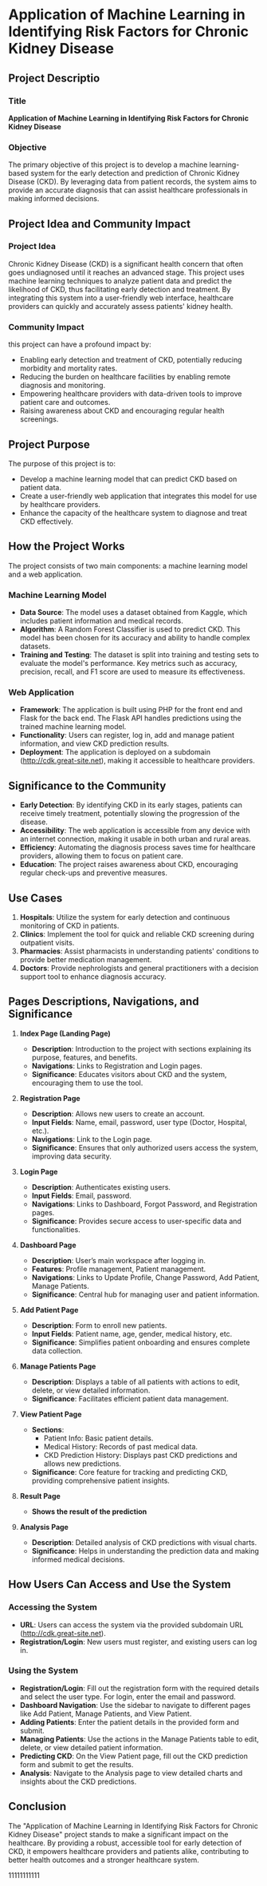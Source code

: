 # Application of Machine Learning in Identifying Risk Factors for Chronic Kidney Disease

## Project Descriptio

### Title
**Application of Machine Learning in Identifying Risk Factors for Chronic Kidney Disease**

### Objective
The primary objective of this project is to develop a machine learning-based system for the early detection and prediction of Chronic Kidney Disease (CKD). By leveraging data from patient records, the system aims to provide an accurate diagnosis that can assist healthcare professionals in making informed decisions.

## Project Idea and Community Impact

### Project Idea
Chronic Kidney Disease (CKD) is a significant health concern that often goes undiagnosed until it reaches an advanced stage. This project uses machine learning techniques to analyze patient data and predict the likelihood of CKD, thus facilitating early detection and treatment. By integrating this system into a user-friendly web interface, healthcare providers can quickly and accurately assess patients' kidney health.

### Community Impact
this project can have a profound impact by:
- Enabling early detection and treatment of CKD, potentially reducing morbidity and mortality rates.
- Reducing the burden on healthcare facilities by enabling remote diagnosis and monitoring.
- Empowering healthcare providers with data-driven tools to improve patient care and outcomes.
- Raising awareness about CKD and encouraging regular health screenings.

## Project Purpose
The purpose of this project is to:
- Develop a machine learning model that can predict CKD based on patient data.
- Create a user-friendly web application that integrates this model for use by healthcare providers.
- Enhance the capacity of the healthcare system to diagnose and treat CKD effectively.

## How the Project Works
The project consists of two main components: a machine learning model and a web application.

### Machine Learning Model
- **Data Source**: The model uses a dataset obtained from Kaggle, which includes patient information and medical records.
- **Algorithm**: A Random Forest Classifier is used to predict CKD. This model has been chosen for its accuracy and ability to handle complex datasets.
- **Training and Testing**: The dataset is split into training and testing sets to evaluate the model's performance. Key metrics such as accuracy, precision, recall, and F1 score are used to measure its effectiveness.

### Web Application
- **Framework**: The application is built using PHP for the front end and Flask for the back end. The Flask API handles predictions using the trained machine learning model.
- **Functionality**: Users can register, log in, add and manage patient information, and view CKD prediction results.
- **Deployment**: The application is deployed on a subdomain (http://cdk.great-site.net), making it accessible to healthcare providers.

## Significance to the Community
- **Early Detection**: By identifying CKD in its early stages, patients can receive timely treatment, potentially slowing the progression of the disease.
- **Accessibility**: The web application is accessible from any device with an internet connection, making it usable in both urban and rural areas.
- **Efficiency**: Automating the diagnosis process saves time for healthcare providers, allowing them to focus on patient care.
- **Education**: The project raises awareness about CKD, encouraging regular check-ups and preventive measures.

## Use Cases
1. **Hospitals**: Utilize the system for early detection and continuous monitoring of CKD in patients.
2. **Clinics**: Implement the tool for quick and reliable CKD screening during outpatient visits.
3. **Pharmacies**: Assist pharmacists in understanding patients' conditions to provide better medication management.
4. **Doctors**: Provide nephrologists and general practitioners with a decision support tool to enhance diagnosis accuracy.

## Pages Descriptions, Navigations, and Significance
1. **Index Page (Landing Page)**
   - **Description**: Introduction to the project with sections explaining its purpose, features, and benefits.
   - **Navigations**: Links to Registration and Login pages.
   - **Significance**: Educates visitors about CKD and the system, encouraging them to use the tool.

2. **Registration Page**
   - **Description**: Allows new users to create an account.
   - **Input Fields**: Name, email, password, user type (Doctor, Hospital, etc.).
   - **Navigations**: Link to the Login page.
   - **Significance**: Ensures that only authorized users access the system, improving data security.

3. **Login Page**
   - **Description**: Authenticates existing users.
   - **Input Fields**: Email, password.
   - **Navigations**: Links to Dashboard, Forgot Password, and Registration pages.
   - **Significance**: Provides secure access to user-specific data and functionalities.

4. **Dashboard Page**
   - **Description**: User’s main workspace after logging in.
   - **Features**: Profile management, Patient management.
   - **Navigations**: Links to Update Profile, Change Password, Add Patient, Manage Patients.
   - **Significance**: Central hub for managing user and patient information.

5. **Add Patient Page**
   - **Description**: Form to enroll new patients.
   - **Input Fields**: Patient name, age, gender, medical history, etc.
   - **Significance**: Simplifies patient onboarding and ensures complete data collection.

6. **Manage Patients Page**
   - **Description**: Displays a table of all patients with actions to edit, delete, or view detailed information.
   - **Significance**: Facilitates efficient patient data management.

7. **View Patient Page**
   - **Sections**:
     - Patient Info: Basic patient details.
     - Medical History: Records of past medical data.
     - CKD Prediction History: Displays past CKD predictions and allows new predictions.
   - **Significance**: Core feature for tracking and predicting CKD, providing comprehensive patient insights.

8. **Result Page**
   - **Shows the result of the prediction**

9. **Analysis Page**
   - **Description**: Detailed analysis of CKD predictions with visual charts.
   - **Significance**: Helps in understanding the prediction data and making informed medical decisions.

## How Users Can Access and Use the System

### Accessing the System
- **URL**: Users can access the system via the provided subdomain URL (http://cdk.great-site.net).
- **Registration/Login**: New users must register, and existing users can log in.

### Using the System
- **Registration/Login**: Fill out the registration form with the required details and select the user type. For login, enter the email and password.
- **Dashboard Navigation**: Use the sidebar to navigate to different pages like Add Patient, Manage Patients, and View Patient.
- **Adding Patients**: Enter the patient details in the provided form and submit.
- **Managing Patients**: Use the actions in the Manage Patients table to edit, delete, or view detailed patient information.
- **Predicting CKD**: On the View Patient page, fill out the CKD prediction form and submit to get the results.
- **Analysis**: Navigate to the Analysis page to view detailed charts and insights about the CKD predictions.

## Conclusion
The "Application of Machine Learning in Identifying Risk Factors for Chronic Kidney Disease" project stands to make a significant impact on the healthcare. By providing a robust, accessible tool for early detection of CKD, it empowers healthcare providers and patients alike, contributing to better health outcomes and a stronger healthcare system.


11111111111
